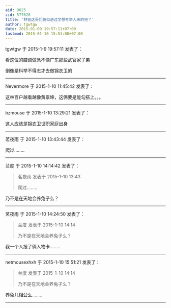 ```yaml
---
aid: 9025
zid: 577628
title: '林铭这哥们貌似进过学想考举人来的吧？'
author: tgwtgw
date: 2015-01-09 19:57:11+07:00
lastmod: 2015-01-10 15:51:00+07:00
---
```


tgwtgw 于 2015-1-9 19:57:11 发表了：

看这位的腔调做派不像广东那些武官家子弟

倒像是科举不得志才去做锦衣卫的

---------

Nevermore 于 2015-1-10 11:45:42 发表了：

这林百户越看越像黄禀坤，这俩要是能勾搭上。。。

---------

bzmouse 于 2015-1-10 13:29:21 发表了：

这人应该是锦衣卫世职家庭出身

---------

茗夜雨 于 2015-1-10 13:43:44 发表了：

爬过........

---------

兰度 于 2015-1-10 14:14:42 发表了：

> 茗夜雨 发表于 2015-1-10 13:43
> 
> 爬过........



乃不是在天地会养兔子么？

---------

茗夜雨 于 2015-1-10 14:24:50 发表了：

> 兰度 发表于 2015-1-10 14:14
> 
> 乃不是在天地会养兔子么？



我一个人报了俩人物卡........

---------

netmousexhxh 于 2015-1-10 15:51:21 发表了：

> 兰度 发表于 2015-1-10 14:14
> 
> 乃不是在天地会养兔子么？



养兔儿相公么........

---------

